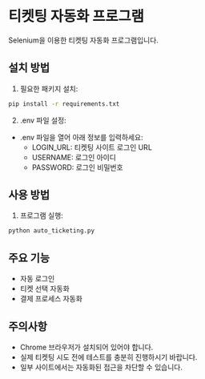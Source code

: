 # 티켓팅 자동화 프로그램

Selenium을 이용한 티켓팅 자동화 프로그램입니다.

## 설치 방법

1. 필요한 패키지 설치:
```bash
pip install -r requirements.txt
```

2. .env 파일 설정:
- .env 파일을 열어 아래 정보를 입력하세요:
  - LOGIN_URL: 티켓팅 사이트 로그인 URL
  - USERNAME: 로그인 아이디
  - PASSWORD: 로그인 비밀번호

## 사용 방법

1. 프로그램 실행:
```bash
python auto_ticketing.py
```

## 주요 기능

- 자동 로그인
- 티켓 선택 자동화
- 결제 프로세스 자동화

## 주의사항

- Chrome 브라우저가 설치되어 있어야 합니다.
- 실제 티켓팅 시도 전에 테스트를 충분히 진행하시기 바랍니다.
- 일부 사이트에서는 자동화된 접근을 차단할 수 있습니다.
